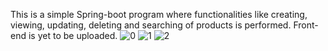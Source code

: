 This is a simple Spring-boot program where functionalities like creating, viewing, updating, deleting and searching of products is performed. Front-end is yet to be uploaded.
![0](https://github.com/user-attachments/assets/75b4aee5-883f-4187-82c9-fd3710b09c6a)
![1](https://github.com/user-attachments/assets/a19ad924-8c0b-4185-96b1-477f006f3d7d)
![2](https://github.com/user-attachments/assets/92429f4d-a013-4bc0-8382-e7b0874b6ce1)

